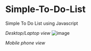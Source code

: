 # Simple-To-Do-List
Simple To Do List using Javascript

*Desktop/Laptop view*
![image](https://user-images.githubusercontent.com/58241136/129515211-4c8960df-c66c-40c0-8d59-449389b9949c.png)

*Mobile phone view*

